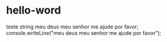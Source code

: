 # hello-word
teste
string meu deus meu senhor me ajude por favor;
console.writeLine("meu deus meu senhor me ajude por favor");
